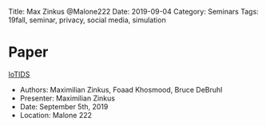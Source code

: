Title: Max Zinkus @Malone222 
Date: 2019-09-04
Category: Seminars
Tags: 19fall, seminar, privacy, social media, simulation

# Paper
[IoTIDS]({static}/files/IoT_IDS_for_GlobeComm.pdf)

* Authors: Maximilian Zinkus, Foaad Khosmood, Bruce DeBruhl
* Presenter: Maximilian Zinkus
* Date: September 5th, 2019
* Location: Malone 222

